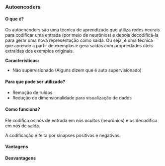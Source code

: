 ### Autoencoders

#### O que é?
Os autoencoders são uma técnica de aprendizado que utiliza redes neurais para codificar uma entrada (por meio de neurônios) e depois decodificá-la para gerar uma nova representação como saída. Ou seja, é uma técnica que aprende a partir de exemplos e gera saídas com propriedades úteis extraídas dos exemplos originais.

**Características:**
- Não supervisionado (Alguns dizem que é auto supervisionado) 

#### Para que pode ser utilizado?
- Remoção de ruídos
- Redução de dimensionalidade para visualização de dados

#### Como funciona?
Ele codifica os nós de entrada em nós ocultos (neurônios) e os decodifica em nós de saída.

A codificação é feita por sinapses positivas e negativas.

#### Vantagens
#### Desvantagens
